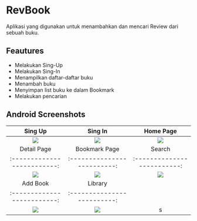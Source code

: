 # RevBook
Aplikasi yang digunakan untuk menambahkan dan mencari Review dari sebuah buku.


## Feautures
- Melakukan Sing-Up
- Melakukan Sing-In
- Menampilkan daftar-daftar buku
- Menambah buku
- Menyimpan list buku ke dalam Bookmark
- Melakukan pencarian


## Android Screenshots

  Sing Up                  |   Sing In                 |  Home Page
:-------------------------:|:-------------------------:|:-------------------------:
![](https://github.com/TheAlphamerc/flutter_ecommerce_app/blob/master/screenshots/screenshot_ios_1.png?raw=true)|![](https://github.com/TheAlphamerc/flutter_ecommerce_app/blob/master/screenshots/screenshot_ios_2.png?raw=true)|![](https://github.com/TheAlphamerc/flutter_ecommerce_app/blob/master/screenshots/screenshot_ios_3.png?raw=true)
  Detail Page              |   Bookmark Page           |  Search
:-------------------------:|:-------------------------:|:-------------------------:
![](https://github.com/TheAlphamerc/flutter_ecommerce_app/blob/master/screenshots/screenshot_ios_1.png?raw=true)|![](https://github.com/TheAlphamerc/flutter_ecommerce_app/blob/master/screenshots/screenshot_ios_2.png?raw=true)|![](https://github.com/TheAlphamerc/flutter_ecommerce_app/blob/master/screenshots/screenshot_ios_3.png?raw=true)
  Add Book                 |  Library                  | 
:-------------------------:|:-------------------------:|
![](https://github.com/TheAlphamerc/flutter_ecommerce_app/blob/master/screenshots/screenshot_ios_1.png?raw=true)|![](https://github.com/TheAlphamerc/flutter_ecommerce_app/blob/master/screenshots/screenshot_ios_2.png?raw=true)|s
